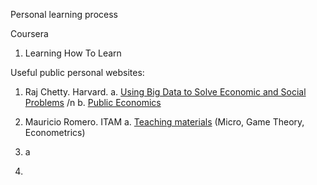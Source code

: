 Personal learning process

Coursera
1. Learning How To Learn



Useful public personal websites:
1. Raj Chetty. Harvard.
  a. [Using Big Data to Solve Economic and Social Problems](https://opportunityinsights.org/course/)  /n
  b. [Public Economics](http://www.rajchetty.com/lectures/public/)
  
3. Mauricio Romero. ITAM
  a. [Teaching materials](https://mauricio-romero.com/teaching/) (Micro, Game Theory, Econometrics)
5. a
6. 
